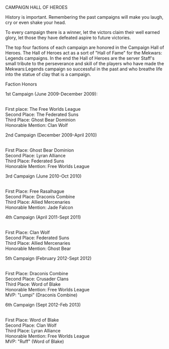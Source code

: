 CAMPAIGN HALL OF HEROES

History is important. Remembering the past campaigns will make you laugh, cry or even shake your head.

To every campaign there is a winner, let the victors claim their well earned glory, let those they have defeated aspire to future victories.

The top four factions of each campaign are honored in the Campaign Hall of Heroes. The Hall of Heroes act as a sort of "Hall of Fame" for the Mekwars: Legends campaigns. In the end the Hall of Heroes are the server Staff's small tribute to the perseverance and skill of the players who have made the Mekwars:Legends campaign so successful in the past and who breathe life into the statue of clay that is a campaign.

Faction Honors

1st Campaign
(June 2009-December 2009):

<br>First place: The Free Worlds League
<br>Second Place: The Federated Suns
<br>Third Place: Ghost Bear Dominion
<br>Honorable Mention: Clan Wolf


2nd Campaign
(December 2009-April 2010)

<br>First Place: Ghost Bear Dominion
<br>Second Place: Lyran Alliance
<br>Third Place: Federated Suns
<br>Honorable Mention: Free Worlds League


3rd Campaign
(June 2010-Oct 2010)

<br>First Place: Free Rasalhague 
<br>Second Place: Draconis Combine
<br>Third Place: Allied Mercenaries
<br>Honorable Mention: Jade Falcon

4th Campaign
(April 2011-Sept 2011)

<br>First Place: Clan Wolf
<br>Second Place: Federated Suns
<br>Third Place: Allied Mercenaries
<br>Honorable Mention: Ghost Bear

5th Campaign
(February 2012-Sept 2012)

<br>First Place: Draconis Combine
<br>Second Place: Crusader Clans
<br>Third Place: Word of Blake
<br>Honorable Mention: Free Worlds League
<br>MVP: "Lumpi" (Draconis Combine)


6th Campaign
(Sept 2012-Feb 2013)

<br>First Place: Word of Blake
<br>Second Place: Clan Wolf
<br>Third Place: Lyran Alliance
<br>Honorable Mention: Free Worlds League
<br>MVP: "Ruff" (Word of Blake)
